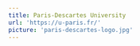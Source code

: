 ```yaml
---
title: Paris-Descartes University
url: 'https://u-paris.fr/'
picture: 'paris-descartes-logo.jpg'
---
```

